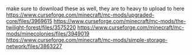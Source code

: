 make sure to download these as well, they are to heavy to upload to here
https://www.curseforge.com/minecraft/mc-mods/upgraded-core/files/3969615
https://www.curseforge.com/minecraft/mc-mods/the-twilight-forest/files/3575220
https://www.curseforge.com/minecraft/mc-mods/minecolonies/files/3949019
https://www.curseforge.com/minecraft/mc-mods/simple-storage-network/files/3863227
